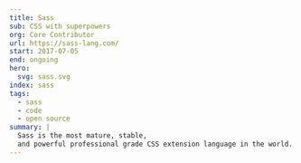 ```yaml
---
title: Sass
sub: CSS with superpowers
org: Core Contributor
url: https://sass-lang.com/
start: 2017-07-05
end: ongoing
hero:
  svg: sass.svg
index: sass
tags:
  - sass
  - code
  - open source
summary: |
  Sass is the most mature, stable,
  and powerful professional grade CSS extension language in the world.
---
```

